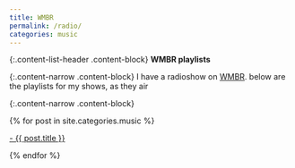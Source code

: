 ```yaml
---
title: WMBR
permalink: /radio/
categories: music
---
```


{:.content-list-header .content-block}
**WMBR playlists**

{:.content-narrow .content-block}
I have a radioshow on [WMBR](https://wmbr.org/). below are the playlists for my shows, as they air

{:.content-narrow .content-block}
<div class="content list">
  {% for post in site.categories.music %}
    <div class="list-item">
      <p class="list-post-title">
        <a href="{{ site.baseurl }}{{ post.url }}">- {{ post.title }}</a>
      </p>
    </div>
  {% endfor %}
